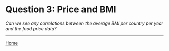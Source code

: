 # Question 3: Price and BMI
*Can we see any correlations between the average BMI per country per year and the food price data?*

<hr>

<a href="/DAV/dashboard">Home</a>
